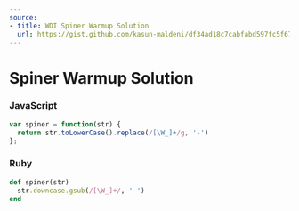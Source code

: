 ```yaml
---
source:
- title: WDI Spiner Warmup Solution
  url: https://gist.github.com/kasun-maldeni/df34ad18c7cabfabd597fc5f6736b0b9
---
```


# Spiner Warmup Solution

### JavaScript

```javascript
var spiner = function(str) {
  return str.toLowerCase().replace(/[\W_]+/g, '-')
};
```

### Ruby

```ruby
def spiner(str)
  str.downcase.gsub(/[\W_]+/, '-')
end
```
